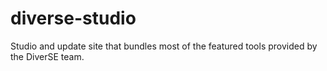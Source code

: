diverse-studio
==============

Studio and update site that bundles most of the featured tools provided by the DiverSE team.

